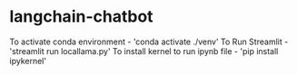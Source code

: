 # langchain-chatbot

To activate conda environment - 'conda activate ./venv'
To Run Streamlit - 'streamlit run locallama.py'
To install kernel to run ipynb file - 'pip install ipykernel'
